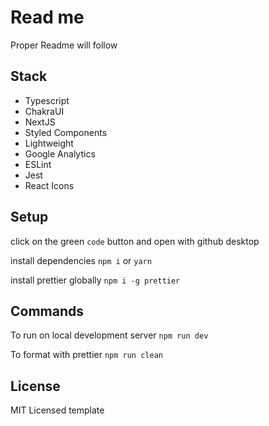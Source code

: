 # Read me

Proper Readme will follow

## Stack

-   Typescript
-   ChakraUI
-   NextJS
-   Styled Components
-   Lightweight
-   Google Analytics
-   ESLint
-   Jest
-   React Icons

## Setup

click on the green `code` button and open with github desktop

install dependencies `npm i` or `yarn`

install prettier globally `npm i -g prettier`

## Commands

To run on local development server `npm run dev`

To format with prettier `npm run clean`

## License

MIT Licensed template
